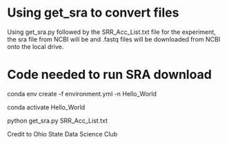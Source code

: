 # Using get_sra to convert files

Using get_sra.py followed by the SRR_Acc_List.txt file for the experiment, the sra file from NCBI will be and .fastq files will be downloaded from NCBI onto the local drive.

# Code needed to run SRA download

conda env create -f environment.yml -n Hello_World

conda activate Hello_World

python get_sra.py SRR_Acc_List.txt



Credit to Ohio State Data Science Club
